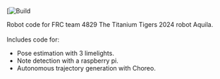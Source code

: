 [![Build](https://github.com/TitaniumTigers4829/aquila-robot-code-2024/actions/workflows/build.yml)

Robot code for FRC team 4829 The Titanium Tigers 2024 robot Aquila. 
\
\
Includes code for:
- Pose estimation with 3 limelights.
- Note detection with a raspberry pi.
- Autonomous trajectory generation with Choreo.
